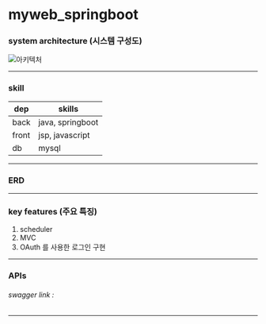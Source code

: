 # myweb_springboot

### system architecture (시스템 구성도)

![아키텍처](https://github.com/user-attachments/assets/7de687f5-ecca-4e85-bf8e-e4ab1de2240b)

---
### skill

|dep|skills|
|---|---|
|back| java, springboot|
|front| jsp, javascript|
|db| mysql|

---
### ERD
---
### key features (주요 특징)

1. scheduler
2. MVC
3. OAuth 를 사용한 로그인 구현
---
### APIs
###### swagger link : 

---
